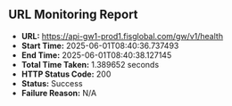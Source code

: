 ## URL Monitoring Report

- **URL:** https://api-gw1-prod1.fisglobal.com/gw/v1/health
- **Start Time:** 2025-06-01T08:40:36.737493
- **End Time:** 2025-06-01T08:40:38.127145
- **Total Time Taken:** 1.389652 seconds
- **HTTP Status Code:** 200
- **Status:** Success
- **Failure Reason:** N/A
